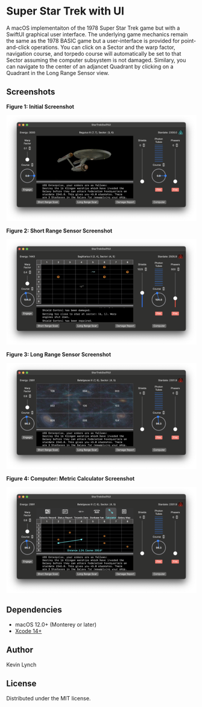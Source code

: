 # Super Star Trek with UI

A macOS implementaiton of the 1978 Super Star Trek game but with a SwiftUI graphical user interface.  The underlying game mechanics remain the same as the 1978 BASIC game but a user-interface is provided for point-and-click operations. You can click on a Sector and the warp factor, navigation course, and torpedo course will automatically be set to that Sector assuming the computer subsystem is not damaged.  Similary, you can navigate to the center of an adjancet Quadrant by clicking on a Quadrant in the Long Range Sensor view.

## Screenshots
**Figure 1: Initial Screenshot**

![Initial Screenshot](Screenshots/Initial.png)

**Figure 2: Short Range Sensor Screenshot**

![Short Range Sensors Screenshot](Screenshots/ShortRangeSensor.png)

**Figure 3: Long Range Sensor Screenshot**

![Short Range Sensors Screenshot](Screenshots/LongRangeSensor.png)

**Figure 4: Computer: Metric Calculator Screenshot**

![Computer Metric Calculator Screenshot](Screenshots/MetricCalculator.png)


## Dependencies
- macOS 12.0+ (Monterey or later)
- [Xcode 14+](https://developer.apple.com/xcode/)

## Author 
Kevin Lynch

## License
Distributed under the MIT license. 



